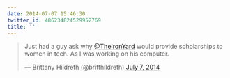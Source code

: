 ```yaml
---
date: 2014-07-07 15:46:30
twitter_id: 486234824529952769
title: ''
---
```


<blockquote class="twitter-tweet"><p lang="en" dir="ltr">Just had a guy ask why <a href="https://twitter.com/TheIronYard?ref_src=twsrc%5Etfw">@TheIronYard</a> would provide scholarships to women in tech. As I was working on his computer.</p>&mdash; Brittany Hildreth (@britthildreth) <a href="https://twitter.com/britthildreth/status/486232648436953089?ref_src=twsrc%5Etfw">July 7, 2014</a></blockquote>
<script async src="https://platform.twitter.com/widgets.js" charset="utf-8"></script>

